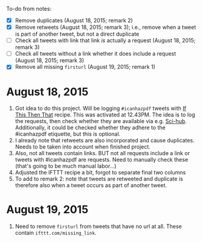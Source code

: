 To-do from notes:
- [x] Remove duplicates (August 18, 2015; remark 2)
- [x] Remove retweets (August 18, 2015; remark 3); i.e., remove when a tweet is part of another tweet, but not a direct duplicate
- [ ] Check all tweets with link that link *is* actually a request (August 18, 2015; remark 3)
- [ ] Check all tweets without a link whether it does include a request (August 18, 2015; remark 3)
- [x] Remove all missing `firsturl` (August 19, 2015; remark 1)

# August 18, 2015
1. Got idea to do this project. Will be logging `#icanhazpdf` tweets with [If This Then That](ifttt.com) recipe. This was activated at 12.43PM. The idea is to log the requests, then check whether they are available via e.g. [Sci-hub](sci-hub.org). Additionally, it could be checked whether they adhere to the #icanhazpdf etiquette, but this is optional.
2. I already note that retweets are also incorporated and cause duplicates. Needs to be taken into account when finished project.
3. Also, not all tweets contain links. BUT not all requests include a link or tweets with #icanhazpdf are requests. Need to manually check these (that's going to be much manual labor...)
4. Adjusted the IFTTT recipe a bit, forgot to separate final two columns
5. To add to remark 2: note that tweets are retweeted and duplicate is therefore also when a tweet occurs as part of another tweet.

# August 19, 2015
1. Need to remove `firsturl` from tweets that have no url at all. These contain `ifttt.com/missing_link`.